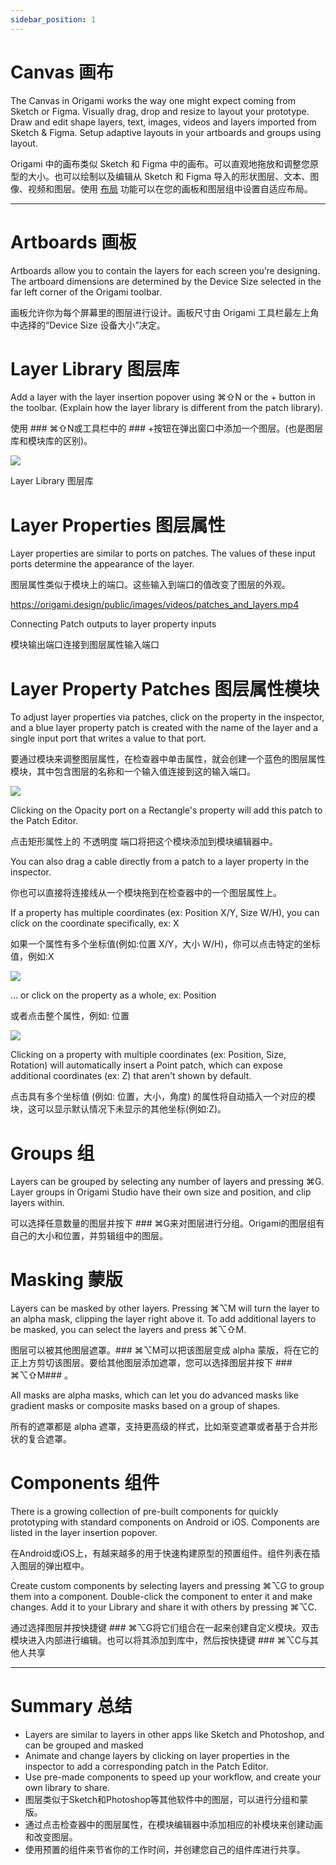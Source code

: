 ```yaml
---
sidebar_position: 1
---
```


# Canvas 画布

The Canvas in Origami works the way one might expect coming from Sketch or Figma. Visually drag, drop and resize to layout your prototype. Draw and edit shape layers, text, images, videos and layers imported from Sketch & Figma. Setup adaptive layouts in your artboards and groups using layout.

Origami 中的画布类似 Sketch 和 Figma 中的画布。可以直观地拖放和调整您原型的大小。也可以绘制以及编辑从 Sketch 和 Figma 导入的形状图层、文本、图像、视频和图层。使用 [布局](./Layout.md) 功能可以在您的画板和图层组中设置自适应布局。

------

# Artboards 画板

Artboards allow you to contain the layers for each screen you’re designing. The artboard dimensions are determined by the Device Size selected in the far left corner of the Origami toolbar.

画板允许你为每个屏幕里的图层进行设计。画板尺寸由 Origami 工具栏最左上角中选择的“Device Size 设备大小”决定。

# Layer Library 图层库

Add a layer with the layer insertion popover using ⌘⇧N or the + button in the toolbar. (Explain how the layer library is different from the patch library).

使用 ### ⌘⇧N或工具栏中的 ### +按钮在弹出窗口中添加一个图层。(也是图层库和模块库的区别)。

![](https://origami.design/public/images/documentation/layer_library.png)

Layer Library 图层库

# Layer Properties 图层属性

Layer properties are similar to ports on patches. The values of these input ports determine the appearance of the layer.

图层属性类似于模块上的端口。这些输入到端口的值改变了图层的外观。

https://origami.design/public/images/videos/patches_and_layers.mp4

Connecting Patch outputs to layer property inputs

模块输出端口连接到图层属性输入端口

# Layer Property Patches 图层属性模块

To adjust layer properties via patches, click on the property in the inspector, and a blue layer property patch is created with the name of the layer and a single input port that writes a value to that port.

要通过模块来调整图层属性，在检查器中单击属性，就会创建一个蓝色的图层属性模块，其中包含图层的名称和一个输入值连接到这的输入端口。

![](https://s3.us-west-2.amazonaws.com/secure.notion-static.com/98c4bb7e-b2f6-4fc6-a02e-897eafc7796c/Untitled.png?X-Amz-Algorithm=AWS4-HMAC-SHA256&X-Amz-Content-Sha256=UNSIGNED-PAYLOAD&X-Amz-Credential=AKIAT73L2G45EIPT3X45%2F20220602%2Fus-west-2%2Fs3%2Faws4_request&X-Amz-Date=20220602T160637Z&X-Amz-Expires=86400&X-Amz-Signature=7b6e283c37751746ac40f0ee62ae743f98ffc2ffbb889434e66f4ad1acbc8b6c&X-Amz-SignedHeaders=host&response-content-disposition=filename%20%3D%22Untitled.png%22&x-id=GetObject)

Clicking on the Opacity port on a Rectangle's property will add this patch to the Patch Editor.

点击矩形属性上的 不透明度 端口将把这个模块添加到模块编辑器中。

You can also drag a cable directly from a patch to a layer property in the inspector.

你也可以直接将连接线从一个模块拖到在检查器中的一个图层属性上。

If a property has multiple coordinates (ex: Position X/Y, Size W/H), you can click on the coordinate specifically, ex: X

如果一个属性有多个坐标值(例如:位置 X/Y，大小 W/H)，你可以点击特定的坐标值，例如:X

![](https://s3.us-west-2.amazonaws.com/secure.notion-static.com/bf73959c-29c4-42e7-be56-ba4b86981bbb/Untitled.png?X-Amz-Algorithm=AWS4-HMAC-SHA256&X-Amz-Content-Sha256=UNSIGNED-PAYLOAD&X-Amz-Credential=AKIAT73L2G45EIPT3X45%2F20220602%2Fus-west-2%2Fs3%2Faws4_request&X-Amz-Date=20220602T160753Z&X-Amz-Expires=86400&X-Amz-Signature=a9a0336eb704007921c68244da8b0c04726c56b41936d73f42a70bee1df08c70&X-Amz-SignedHeaders=host&response-content-disposition=filename%20%3D%22Untitled.png%22&x-id=GetObject)

… or click on the property as a whole, ex: Position

或者点击整个属性，例如: 位置

![](https://s3.us-west-2.amazonaws.com/secure.notion-static.com/1e3f0fb0-077e-4fdf-aa7b-8307d9ea7706/Untitled.png?X-Amz-Algorithm=AWS4-HMAC-SHA256&X-Amz-Content-Sha256=UNSIGNED-PAYLOAD&X-Amz-Credential=AKIAT73L2G45EIPT3X45%2F20220602%2Fus-west-2%2Fs3%2Faws4_request&X-Amz-Date=20220602T160808Z&X-Amz-Expires=86400&X-Amz-Signature=ff6d743315829aef1daf77ebf6757e87509d3ab32c3312a440621ebd44924b79&X-Amz-SignedHeaders=host&response-content-disposition=filename%20%3D%22Untitled.png%22&x-id=GetObject)

Clicking on a property with multiple coordinates (ex: Position, Size, Rotation) will automatically insert a Point patch, which can expose additional coordinates (ex: Z) that aren't shown by default.

点击具有多个坐标值 (例如: 位置，大小，角度) 的属性将自动插入一个对应的模块，这可以显示默认情况下未显示的其他坐标(例如:Z)。

# Groups 组

Layers can be grouped by selecting any number of layers and pressing ⌘G. Layer groups in Origami Studio have their own size and position, and clip layers within.

可以选择任意数量的图层并按下 ### ⌘G来对图层进行分组。Origami的图层组有自己的大小和位置，并剪辑组中的图层。

# Masking 蒙版

Layers can be masked by other layers. Pressing ⌘⌥M will turn the layer to an alpha mask, clipping the layer right above it. To add additional layers to be masked, you can select the layers and press ⌘⌥⇧M.

图层可以被其他图层遮罩。### ⌘⌥M可以把该图层变成 alpha 蒙版，将在它的正上方剪切该图层。要给其他图层添加遮罩，您可以选择图层并按下 ### ⌘⌥⇧M### 。

All masks are alpha masks, which can let you do advanced masks like gradient masks or composite masks based on a group of shapes.

所有的遮罩都是 alpha 遮罩，支持更高级的样式，比如渐变遮罩或者基于合并形状的复合遮罩。

# Components 组件

There is a growing collection of pre-built components for quickly prototyping with standard components on Android or iOS. Components are listed in the layer insertion popover.

在Android或iOS上，有越来越多的用于快速构建原型的预置组件。组件列表在插入图层的弹出框中。

Create custom components by selecting layers and pressing ⌘⌥G to group them into a component. Double-click the component to enter it and make changes. Add it to your Library and share it with others by pressing ⌘⌥C.

通过选择图层并按快捷键 ### ⌘⌥G将它们组合在一起来创建自定义模块。双击模块进入内部进行编辑。也可以将其添加到库中，然后按快捷键 ### ⌘⌥C与其他人共享

------

# Summary 总结

- Layers are similar to layers in other apps like Sketch and Photoshop, and can be grouped and masked
- Animate and change layers by clicking on layer properties in the inspector to add a corresponding patch in the Patch Editor.
- Use pre-made components to speed up your workflow, and create your own library to share.
- 图层类似于Sketch和Photoshop等其他软件中的图层，可以进行分组和蒙版。
- 通过点击检查器中的图层属性，在模块编辑器中添加相应的补模块来创建动画和改变图层。
- 使用预置的组件来节省你的工作时间，并创建您自己的组件库进行共享。
